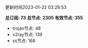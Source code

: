 更新时间2023-01-22 03:28:53

**总订阅: 73**
**总节点: 2305**
**有效节点: 355**
- trojan节点: 48
- v2ray节点: 139
- ss节点: 168
